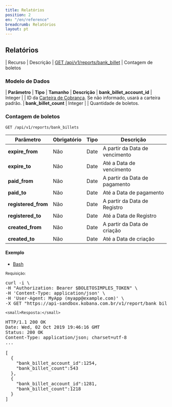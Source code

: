 ```yaml
---
title: Relatórios
position: 2
en: "/en/reference"
breadcrumb: Relatórios
layout: pt
---
```


## Relatórios

| Recurso                  | Descrição
| [GET /api/v1/reports/bank_billet](#contagem-de-boletos) | Contagem de boletos

### Modelo de Dados

| **Parâmetro**                   | **Tipo** | **Tamanho** | **Descrição**
| **bank_billet_account_id**      | Integer  |             | ID da [Carteira de Cobrança](/reference/v1/bank_billet_accounts/). Se não informado, usará a carteira padrão.
| **bank_billet_count**           | Integer  |             | Quantidade de boletos.

### Contagem de boletos

`GET /api/v1/reports/bank_billets`

<table class='table table-bordered features'>
  <thead>
    <tr>
      <th>Parâmetro</th>
      <th data-container="body" data-toggle="tooltip" title="Obrigatório">Obrigatório</th>
      <th>Tipo</th>
      <th>Descrição</th>
    </tr>
  </thead>
  <tbody>
    <tr>
      <td>
        <strong>expire_from </strong>
      </td>
      <td>
        Não
      </td>
      <td>
        Date
      </td>
      <td>
        A partir da Data de vencimento
      </td>
    </tr>
    <tr>
      <td>
        <strong>expire_to </strong>
      </td>
      <td>
        Não
      </td>
      <td>
        Date
      </td>
      <td>
        Até a Data de vencimento
      </td>
    </tr>
    <tr>
      <td>
        <strong>paid_from </strong>
      </td>
      <td>
        Não
      </td>
      <td>
        Date
      </td>
      <td>
        A partir da Data de pagamento
      </td>
    </tr>
    <tr>
      <td>
        <strong>paid_to </strong>
      </td>
      <td>
        Não
      </td>
      <td>
        Date
      </td>
      <td>
        Até a Data de pagamento
      </td>
    </tr>
    <tr>
      <td>
        <strong>registered_from </strong>
      </td>
      <td>
        Não
      </td>
      <td>
        Date
      </td>
      <td>
        A partir da Data de Registro
      </td>
    </tr>
    <tr>
      <td>
        <strong>registered_to </strong>
      </td>
      <td>
        Não
      </td>
      <td>
        Date
      </td>
      <td>
        Até a Data de Registro
      </td>
    </tr>
    <tr>
      <td>
        <strong>created_from </strong>
      </td>
      <td>
        Não
      </td>
      <td>
        Date
      </td>
      <td>
        A partir da Data de criação
      </td>
    </tr>
    <tr>
      <td>
        <strong>created_to </strong>
      </td>
      <td>
        Não
      </td>
      <td>
        Date
      </td>
      <td>
        Até a Data de criação
      </td>
    </tr>
  </tbody>
</table>

#### Exemplo

<ul class="nav nav-tabs" role="tablist">
  <li class="active"><a href="#bash4" role="tab" data-toggle="tab">Bash</a></li>
</ul>

<div class="tab-content">
  <div class="tab-pane active" id="bash4">
    <small>Requisição:</small>

<pre class="bash">
curl -i \
-H "Authorization: Bearer $BOLETOSIMPLES_TOKEN" \
-H 'Content-Type: application/json' \
-H 'User-Agent: MyApp (myapp@example.com)' \
-X GET "https://api-sandbox.kobana.com.br/v1/report/bank_billets?created_from=2019-10-01"
</pre>

    <small>Resposta:</small>

<pre class="http">
HTTP/1.1 200 OK
Date: Wed, 02 Oct 2019 19:46:16 GMT
Status: 200 OK
Content-Type: application/json; charset=utf-8
...

[
  {
    "bank_billet_account_id":1254,
    "bank_billet_count":543
  },
  {
    "bank_billet_account_id":1281,
    "bank_billet_count":1218
  }
]
</pre>
  </div>
</div>

